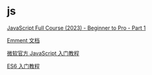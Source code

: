 # js

[JavaScript Full Course (2023) - Beginner to Pro - Part 1](https://youtu.be/SBmSRK3feww)

[Emment 文档](https://yanxyz.github.io/emmet-docs/)

[微软官方 JavaScript 入门教程](https://www.bilibili.com/video/BV18a4y1L7kD/)

[ES6 入门教程](https://es6.ruanyifeng.com/)
